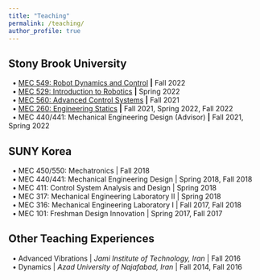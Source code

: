 ```yaml
---
title: "Teaching"
permalink: /teaching/
author_profile: true
---
```


## Stony Brook University
&nbsp; • [MEC 549: Robot Dynamics and Control](/teaching/MEC549) **\|** Fall 2022 \
&nbsp; • [MEC 529: Introduction to Robotics](/teaching/MEC529) **\|** Spring 2022 \
&nbsp; • [MEC 560: Advanced Control Systems](/teaching/MEC560) **\|** Fall 2021 \
&nbsp; • [MEC 260: Engineering Statics](/teaching/MEC260) **\|** Fall 2021, Spring 2022, Fall 2022 \
&nbsp; • MEC 440/441: Mechanical Engineering Design (Advisor) **\|** Fall 2021, Spring 2022

## SUNY Korea
&nbsp; • MEC 450/550: Mechatronics \| Fall 2018 \
&nbsp; • MEC 440/441: Mechanical Engineering Design \| Spring 2018, Fall 2018 \
&nbsp; • MEC 411: Control System Analysis and Design \| Spring 2018 \
&nbsp; • MEC 317: Mechanical Engineering Laboratory II \| Spring 2018 \
&nbsp; • MEC 316: Mechanical Engineering Laboratory I \| Fall 2017, Fall 2018 \
&nbsp; • MEC 101: Freshman Design Innovation \| Spring 2017, Fall 2017


## Other Teaching Experiences
&nbsp; • Advanced Vibrations \| *Jami Institute of Technology, Iran* \| Fall 2016 \
&nbsp; • Dynamics \| *Azad University of Najafabad, Iran* \| Fall 2014, Fall 2016
